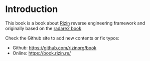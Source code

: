 # Introduction

This book is a book about [Rizin](https://rizin.re) reverse engineering framework and originally
based on the [radare2 book](https://github.com/radareorg/radare2book)

Check the Github site to add new contents or fix typos:

* Github: https://github.com/rizinorg/book
* Online: https://book.rizin.re/


